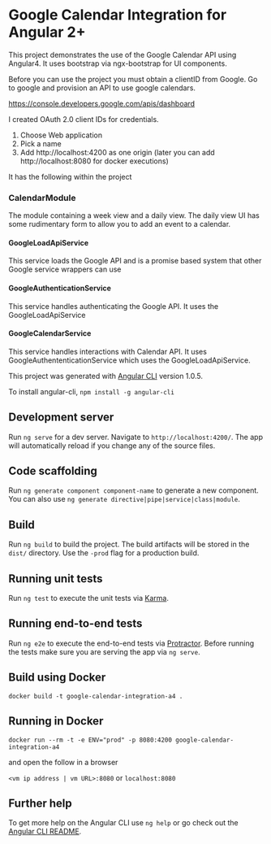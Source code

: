 # Google Calendar Integration for Angular 2+

This project demonstrates the use of the Google Calendar API using Angular4. It uses bootstrap via ngx-bootstrap
for UI components.
 
Before you can use the project you must obtain a clientID from Google. Go to google and provision an API to use google calendars.

https://console.developers.google.com/apis/dashboard

I created OAuth 2.0 client IDs for credentials. 
1. Choose Web application
2. Pick a name
3. Add http://localhost:4200 as one origin (later you can add http://localhost:8080 for docker executions)

It has the following within the project

### CalendarModule
The module containing a week view and a daily view. The daily view UI has some rudimentary form to allow
you to add an event to a calendar.

#### GoogleLoadApiService
This service loads the Google API and is a promise based system that other Google service wrappers can use

#### GoogleAuthenticationService
This service handles authenticating the Google API. It uses the GoogleLoadApiService

#### GoogleCalendarService
This service handles interactions with Calendar API. It uses GoogleAuthententicationService which uses
the GoogleLoadApiService.

This project was generated with [Angular CLI](https://github.com/angular/angular-cli) version 1.0.5. 

To install angular-cli, `npm install -g angular-cli`

## Development server

Run `ng serve` for a dev server. Navigate to `http://localhost:4200/`. The app will automatically reload if you change any of the source files.

## Code scaffolding

Run `ng generate component component-name` to generate a new component. You can also use `ng generate directive|pipe|service|class|module`.

## Build

Run `ng build` to build the project. The build artifacts will be stored in the `dist/` directory. Use the `-prod` flag for a production build.

## Running unit tests

Run `ng test` to execute the unit tests via [Karma](https://karma-runner.github.io).

## Running end-to-end tests

Run `ng e2e` to execute the end-to-end tests via [Protractor](http://www.protractortest.org/).
Before running the tests make sure you are serving the app via `ng serve`.

## Build using Docker

`docker build -t google-calendar-integration-a4 .`

## Running in Docker

`docker run --rm -t -e ENV="prod" -p 8080:4200 google-calendar-integration-a4`

and open the follow in a browser

`<vm ip address | vm URL>:8080` or `localhost:8080`

## Further help

To get more help on the Angular CLI use `ng help` or go check out the [Angular CLI README](https://github.com/angular/angular-cli/blob/master/README.md).
